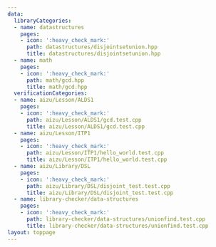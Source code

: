 ```yaml
---
data:
  libraryCategories:
  - name: datastructures
    pages:
    - icon: ':heavy_check_mark:'
      path: datastructures/disjointsetunion.hpp
      title: datastructures/disjointsetunion.hpp
  - name: math
    pages:
    - icon: ':heavy_check_mark:'
      path: math/gcd.hpp
      title: math/gcd.hpp
  verificationCategories:
  - name: aizu/Lesson/ALDS1
    pages:
    - icon: ':heavy_check_mark:'
      path: aizu/Lesson/ALDS1/gcd.test.cpp
      title: aizu/Lesson/ALDS1/gcd.test.cpp
  - name: aizu/Lesson/ITP1
    pages:
    - icon: ':heavy_check_mark:'
      path: aizu/Lesson/ITP1/hello_world.test.cpp
      title: aizu/Lesson/ITP1/hello_world.test.cpp
  - name: aizu/Library/DSL
    pages:
    - icon: ':heavy_check_mark:'
      path: aizu/Library/DSL/disjoint_test.test.cpp
      title: aizu/Library/DSL/disjoint_test.test.cpp
  - name: library-checker/data-structures
    pages:
    - icon: ':heavy_check_mark:'
      path: library-checker/data-structures/unionfind.test.cpp
      title: library-checker/data-structures/unionfind.test.cpp
layout: toppage
---
```

